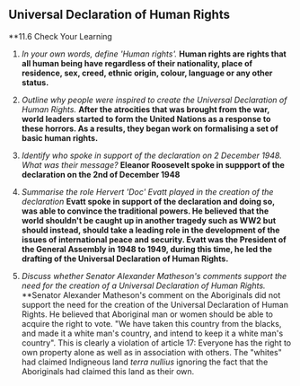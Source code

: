 ## Universal Declaration of Human Rights

**11.6 Check Your Learning

1. *In your own words, define 'Human rights'.*
	**Human rights are rights that all human being have regardless of their nationality, place of residence, sex, creed, ethnic origin, colour, language or any other status.**

2. *Outline why people were inspired to create the Universal Declaration of Human Rights.*
	**After the atrocities that was brought from the war, world leaders started to form the United Nations as a response to these horrors. As a results, they began work on formalising a set of basic human rights.**

3. *Identify who spoke in support of the declaration on 2 December 1948. What was their message?*
	**Eleanor Roosevelt spoke in suppport of the declaration on the 2nd of December 1948**
	
4. *Summarise the role Hervert 'Doc' Evatt played in the creation of the declaration*
	**Evatt spoke in support of the declaration and doing so, was able to convince the traditional powers. He believed that the world shouldn't be caught up in another tragedy such as WW2 but should instead, should take a leading role in the development of the issues of international peace and security. Evatt was the President of the General Assembly in 1948 to 1949, during this time, he led the drafting of the Universal Declaration of Human Rights.**

6. *Discuss whether Senator Alexander Matheson's comments support the need for the creation of a Universal Declaration of Human Rights.*
	**Senator Alexander Matheson's comment on the Aboriginals did not support the need for the creation of the Universal Declaration of Human Rights. He believed that Aboriginal man or women should be able to acquire the right to vote.  "We have taken this country from the blacks, and made it a white man's country, and intend to keep it a white man's country".  This is clearly a violation of article 17: Everyone has the right to own property alone as well as in association with others. The "whites" had claimed Indigneous land *terra nullius* ignoring the fact that the Aboriginals had claimed this land as their own.

